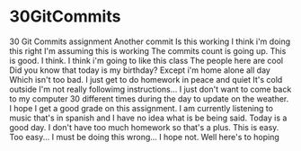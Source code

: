 # 30GitCommits
30 Git Commits assignment
Another commit
Is this working
I think i'm doing this right
I'm assuming this is working
The commits count is going up. This is good. I think.
I think i'm going to like this class
The people here are cool
Did you know that today is my birthday?
Except i'm home alone all day
Which isn't too bad. I just get to do homework in peace and quiet
It's cold outside
I'm not really followimg instructions...
I just don't want to come back to my computer 30 different times during the day to update on the weather.
I hope I get a good grade on this assignment.
I am currently listening to music that's in spanish and I have no idea what is be being said.
Today is a good day.
I don't have too much homework so that's a plus.
This is easy.
Too easy...
I must be doing this wrong...
I hope not.
Well here's to hoping
